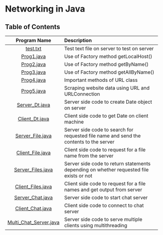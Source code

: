 # Networking in Java

## Table of Contents

| Program Name                     | Description                          |
| :-----------------------------:  | :--------------------------------    |
|[test.txt](test.txt)|Test text file on server to test on server|
|[Prog1.java](Prog1.java)  |Use of Factory method getLocalHost()|
|[Prog2.java](Prog2.java)  |Use of Factory method getByName()|
|[Prog3.java](Prog3.java)  |Use of Factory method getAllByName()|
|[Prog4.java](Prog4.java)  |Important methods of URL class|
|[Prog5.java](Prog5.java)  |Scraping website data using URL and URLConnection|
|[Server_Dt.java](Server_Dt.java)  |Server side code to create Date object on server|
|[Client_Dt.java](Client_Dt.java)  |Client side code to get Date on client machine|
|[Server_File.java](Server_File.java)  |Server side code to search for requested file name and send the contents to the server|
|[Client_File.java](Client_File.java)  |Client side code to request for a file name from the server|
|[Server_Files.java](Server_Files.java)  |Server side code to return statements depending on whether requested file exists or not|
|[Client_Files.java](Client_Files.java)  |Client side code to request for a file names and get output from server|
|[Server_Chat.java](Server_Chat.java)  |Server side code to start chat server|
|[Client_Chat.java](Client_Chat.java)  |Client side code to connect to chat server|
|[Multi_Chat_Server.java](Multi_Chat_Server.java)  |Server side code to serve multiple clients using multithreading|